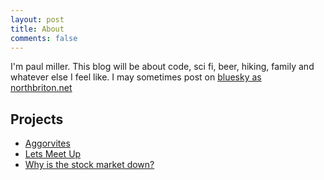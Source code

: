 ```yaml
---
layout: post
title: About
comments: false
---
```


I'm paul miller. This blog will be about code, sci fi, beer, hiking, family and whatever else I feel like. 
I may sometimes post on [bluesky as northbriton.net](https://bsky.app/profile/northbriton.net)


## Projects

* [Aggorvites](http://aggrovites.northbriton.net) 
* [Lets Meet Up](http://meet.northbriton.net)
* [Why is the stock market down?](http://whyisthestockmarketdown.com)

